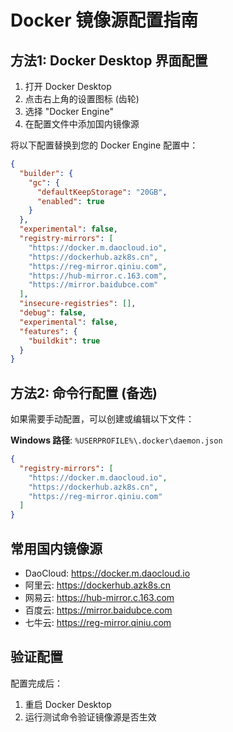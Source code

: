 # Docker 镜像源配置指南

## 方法1: Docker Desktop 界面配置

1. 打开 Docker Desktop
2. 点击右上角的设置图标 (齿轮)
3. 选择 "Docker Engine"
4. 在配置文件中添加国内镜像源

将以下配置替换到您的 Docker Engine 配置中：

```json
{
  "builder": {
    "gc": {
      "defaultKeepStorage": "20GB",
      "enabled": true
    }
  },
  "experimental": false,
  "registry-mirrors": [
    "https://docker.m.daocloud.io",
    "https://dockerhub.azk8s.cn",
    "https://reg-mirror.qiniu.com",
    "https://hub-mirror.c.163.com",
    "https://mirror.baidubce.com"
  ],
  "insecure-registries": [],
  "debug": false,
  "experimental": false,
  "features": {
    "buildkit": true
  }
}
```

## 方法2: 命令行配置 (备选)

如果需要手动配置，可以创建或编辑以下文件：

**Windows 路径**: `%USERPROFILE%\.docker\daemon.json`

```json
{
  "registry-mirrors": [
    "https://docker.m.daocloud.io",
    "https://dockerhub.azk8s.cn",
    "https://reg-mirror.qiniu.com"
  ]
}
```

## 常用国内镜像源

- DaoCloud: https://docker.m.daocloud.io
- 阿里云: https://dockerhub.azk8s.cn  
- 网易云: https://hub-mirror.c.163.com
- 百度云: https://mirror.baidubce.com
- 七牛云: https://reg-mirror.qiniu.com

## 验证配置

配置完成后：
1. 重启 Docker Desktop
2. 运行测试命令验证镜像源是否生效
